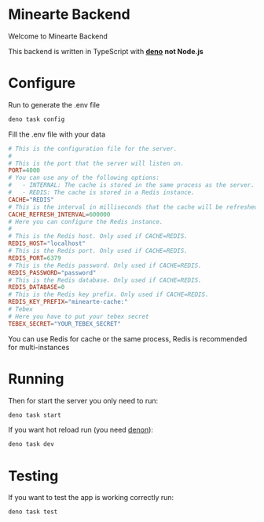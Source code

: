 # Minearte Backend

Welcome to Minearte Backend

This backend is written in TypeScript with **[deno](https://deno.land/)** __not Node.js__

# Configure 
Run to generate the .env file
```sh
deno task config
```

Fill the .env file with your data
```toml
# This is the configuration file for the server.
#
# This is the port that the server will listen on.
PORT=4000
# You can use any of the following options:
#   - INTERNAL: The cache is stored in the same process as the server.
#   - REDIS: The cache is stored in a Redis instance.
CACHE="REDIS"
# This is the interval in milliseconds that the cache will be refreshed.
CACHE_REFRESH_INTERVAL=600000
# Here you can configure the Redis instance.
#
# This is the Redis host. Only used if CACHE=REDIS.
REDIS_HOST="localhost"
# This is the Redis port. Only used if CACHE=REDIS.
REDIS_PORT=6379
# This is the Redis password. Only used if CACHE=REDIS.
REDIS_PASSWORD="password"
# This is the Redis database. Only used if CACHE=REDIS.
REDIS_DATABASE=0
# This is the Redis key prefix. Only used if CACHE=REDIS.
REDIS_KEY_PREFIX="minearte-cache:"
# Tebex
# Here you have to put your tebex secret
TEBEX_SECRET="YOUR_TEBEX_SECRET"
```

You can use Redis for cache or the same process, Redis is recommended for multi-instances

# Running 
Then for start the server you only need to run:
```sh
deno task start
```
If you want hot reload run (you need [denon](https://deno.land/x/denon)):
```sh
deno task dev
```

# Testing

If you want to test the app is working correctly run:

```sh
deno task test
```
